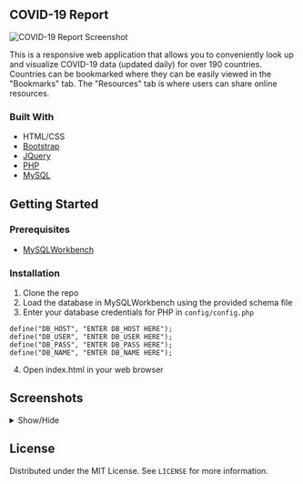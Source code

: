 ## COVID-19 Report

![COVID-19 Report Screenshot](https://user-images.githubusercontent.com/31317867/94897010-a60b2400-0443-11eb-945c-6c32f78fea6c.png)

This is a responsive web application that allows you to conveniently look up and visualize COVID-19 data (updated daily) for over 190 countries. Countries can be bookmarked where they can be easily viewed in the "Bookmarks" tab. The "Resources" tab is where users can share online resources.

### Built With
* HTML/CSS
* [Bootstrap](https://getbootstrap.com/)
* [JQuery](https://jquery.com/)
* [PHP](https://www.php.net/)
* [MySQL](https://www.mysql.com/)

<!-- GETTING STARTED -->
## Getting Started

### Prerequisites
* [MySQLWorkbench](https://www.mysql.com/products/workbench/)

### Installation

1. Clone the repo
2. Load the database in MySQLWorkbench using the provided schema file
3. Enter your database credentials for PHP in `config/config.php`
```JS
define("DB_HOST", "ENTER DB_HOST HERE");
define("DB_USER", "ENTER DB_USER HERE");
define("DB_PASS", "ENTER DB_PASS HERE");
define("DB_NAME", "ENTER DB_NAME HERE");
```
4. Open index.html in your web browser

## Screenshots

<details><summary>Show/Hide</summary>
<p>

### Home
![image](https://user-images.githubusercontent.com/31317867/94899433-2764b580-0448-11eb-9dfa-0c6b80413af1.png)

### Resources
![image](https://user-images.githubusercontent.com/31317867/94899696-980bd200-0448-11eb-86b4-82f37d988d36.png)

### Bookmarks
![image](https://user-images.githubusercontent.com/31317867/94899803-c7bada00-0448-11eb-9665-02f26e80f0a7.png)

</p>
</details>


<!-- LICENSE -->
## License

Distributed under the MIT License. See `LICENSE` for more information.
